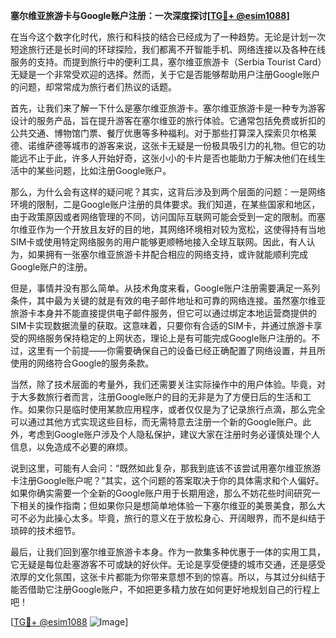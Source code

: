 **塞尔维亚旅游卡与Google账户注册：一次深度探讨[[TG💪+ @esim1088](https://t.me/s/esim1088)]**

在当今这个数字化时代，旅行和科技的结合已经成为了一种趋势。无论是计划一次短途旅行还是长时间的环球探险，我们都离不开智能手机、网络连接以及各种在线服务的支持。而提到旅行中的便利工具，塞尔维亚旅游卡（Serbia Tourist Card）无疑是一个非常受欢迎的选择。然而，关于它是否能够帮助用户注册Google账户的问题，却常常成为旅行者们热议的话题。

首先，让我们来了解一下什么是塞尔维亚旅游卡。塞尔维亚旅游卡是一种专为游客设计的服务产品，旨在提升游客在塞尔维亚的旅行体验。它通常包括免费或折扣的公共交通、博物馆门票、餐厅优惠等多种福利。对于那些打算深入探索贝尔格莱德、诺维萨德等城市的游客来说，这张卡无疑是一份极具吸引力的礼物。但它的功能远不止于此，许多人开始好奇，这张小小的卡片是否也能助力于解决他们在线生活中的某些问题，比如注册Google账户。

那么，为什么会有这样的疑问呢？其实，这背后涉及到两个层面的问题：一是网络环境的限制，二是Google账户注册的具体要求。我们知道，在某些国家和地区，由于政策原因或者网络管理的不同，访问国际互联网可能会受到一定的限制。而塞尔维亚作为一个开放且友好的目的地，其网络环境相对较为宽松，这使得持有当地SIM卡或使用特定网络服务的用户能够更顺畅地接入全球互联网。因此，有人认为，如果拥有一张塞尔维亚旅游卡并配合相应的网络支持，或许就能顺利完成Google账户的注册。

但是，事情并没有那么简单。从技术角度来看，Google账户注册需要满足一系列条件，其中最为关键的就是有效的电子邮件地址和可靠的网络连接。虽然塞尔维亚旅游卡本身并不能直接提供电子邮件服务，但它可以通过绑定本地运营商提供的SIM卡实现数据流量的获取。这意味着，只要你有合适的SIM卡，并通过旅游卡享受的网络服务保持稳定的上网状态，理论上是有可能完成Google账户注册的。不过，这里有一个前提——你需要确保自己的设备已经正确配置了网络设置，并且所使用的网络符合Google的服务条款。

当然，除了技术层面的考量外，我们还需要关注实际操作中的用户体验。毕竟，对于大多数旅行者而言，注册Google账户的目的无非是为了方便日后的生活和工作。如果你只是临时使用某款应用程序，或者仅仅是为了记录旅行点滴，那么完全可以通过其他方式实现这些目标，而无需特意去注册一个新的Google账户。此外，考虑到Google账户涉及个人隐私保护，建议大家在注册时务必谨慎处理个人信息，以免造成不必要的麻烦。

说到这里，可能有人会问：“既然如此复杂，那我到底该不该尝试用塞尔维亚旅游卡注册Google账户呢？”其实，这个问题的答案取决于你的具体需求和个人偏好。如果你确实需要一个全新的Google账户用于长期用途，那么不妨花些时间研究一下相关的操作指南；但如果你只是想简单地体验一下塞尔维亚的美景美食，那么大可不必为此操心太多。毕竟，旅行的意义在于放松身心、开阔眼界，而不是纠结于琐碎的技术细节。

最后，让我们回到塞尔维亚旅游卡本身。作为一款集多种优惠于一体的实用工具，它无疑是每位赴塞游客不可或缺的好伙伴。无论是享受便捷的城市交通，还是感受浓厚的文化氛围，这张卡片都能为你带来意想不到的惊喜。所以，与其过分纠结于能否借助它注册Google账户，不如把更多精力放在如何更好地规划自己的行程上吧！

[[TG💪+ @esim1088](https://t.me/s/esim1088) ![Image](https://i.postimg.cc/4NQfJmqS/Snipaste-2025-05-13-00-14-12.png)]